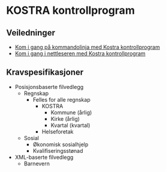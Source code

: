 # **KOSTRA kontrollprogram**

## Veiledninger

* [Kom i gang på kommandolinja med Kostra kontrollprogram](konsoll/README.md)
* [Kom i gang i nettleseren med Kostra kontrollprogram](web/README.md)

## Kravspesifikasjoner

* Posisjonsbaserte filvedlegg
  * Regnskap
    * Felles for alle regnskap
      * KOSTRA
        * Kommune (årlig)
        * Kirke (årlig)
        * Kvartal (kvartal)
      * Helseforetak
  * Sosial
    * Økonomisk sosialhjelp
    * Kvalifiseringsstønad
* XML-baserte filvedlegg
  * Barnevern 
